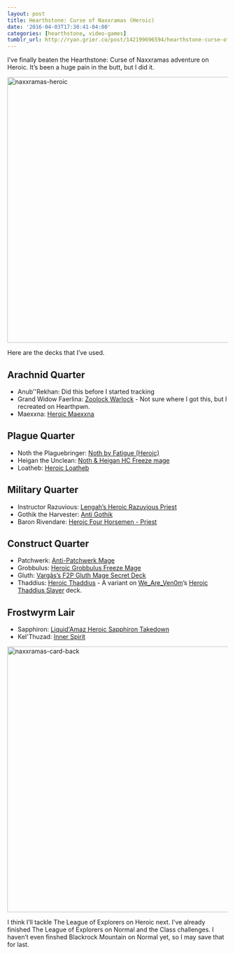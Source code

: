 ```yaml
---
layout: post
title: Hearthstone: Curse of Naxxramas (Heroic)
date: '2016-04-03T17:30:41-04:00'
categories: [hearthstone, video-games]
tumblr_url: http://ryan.grier.co/post/142199696594/hearthstone-curse-of-naxxramas-heroic
---
```

I’ve finally beaten the Hearthstone: Curse of Naxxramas adventure on Heroic. It’s been a huge pain in the butt, but I did it.

<a data-flickr-embed="true"  href="https://www.flickr.com/photos/rwgrier/26126113212/in/dateposted-family/" title="naxxramas-heroic"><img src="https://farm2.staticflickr.com/1486/26126113212_bfd6774ab9_b.jpg" width="1024" height="606" alt="naxxramas-heroic"></a><script async src="//embedr.flickr.com/assets/client-code.js" charset="utf-8"></script>

Here are the decks that I’ve used.

## Arachnid Quarter

- Anub''Rekhan: Did this before I started tracking
- Grand Widow Faerlina: [Zoolock Warlock](http://www.hearthpwn.com/decks/463203-warlock-zoolock) - Not sure where I got this, but I recreated on Hearthpwn.
- Maexxna: [Heroic Maexxna](http://www.hearthpwn.com/decks/392839-heroic-maexxna)

## Plague Quarter

- Noth the Plaguebringer: [Noth by Fatigue (Heroic)](http://www.hearthhead.com/decks/noth-by-fatigue-heroic)
- Heigan the Unclean: [Noth & Heigan HC Freeze mage](http://www.hearthpwn.com/decks/80805-noth-heigan-hc-freeze-mage)
- Loatheb: [Heroic Loatheb](http://www.hearthhead.com/decks/heroic-loatheb)

## Military Quarter

- Instructor Razuvious: [Lengah’s Heroic Razuvious Priest](http://www.hearthpwn.com/decks/84535-lengahs-heroic-razuvious-priest)
- Gothik the Harvester: [Anti Gothik](http://www.hearthhead.com/decks/anti-gothik-super-winrate)
- Baron Rivendare: [Heroic Four Horsemen - Priest](http://www.hearthhead.com/decks/heroic-four-horsemen-priest-updated)

## Construct Quarter

- Patchwerk: [Anti-Patchwerk Mage](http://www.hearthpwn.com/decks/88403-zeto-anti-patchwerk-mage)
- Grobbulus: [Heroic Grobbulus Freeze Mage](http://www.hearthpwn.com/decks/88314-heroic-grobbulus-freeze-mage)
- Gluth: [Vargâs’s F2P Gluth Mage Secret Deck](http://www.hearthpwn.com/decks/88475-vargass-f2p-gluth-mage-secret-deck)
- Thaddius: [Heroic Thaddius](http://www.hearthpwn.com/decks/465394-heroic-thaddius) - A variant on [We_Are_Ven0m](http://www.hearthpwn.com/members/We_Are_Ven0m)’s [Heroic Thaddius Slayer](http://www.hearthpwn.com/decks/88409-heroic-thaddius-slayer) deck.

## Frostwyrm Lair

- Sapphiron: [Liquid'Amaz Heroic Sapphiron Takedown](http://www.hearthpwn.com/decks/92358-liquidamaz-heroic-sapphiron-takedown)
- Kel'Thuzad: [Inner Spirit](http://www.hearthhead.com/decks/inner-spirit)

<a data-flickr-embed="true"  href="https://www.flickr.com/photos/rwgrier/26192642826/in/dateposted-family/" title="naxxramas-card-back"><img src="https://farm2.staticflickr.com/1541/26192642826_e3521b578f_b.jpg" width="1024" height="606" alt="naxxramas-card-back"></a><script async src="//embedr.flickr.com/assets/client-code.js" charset="utf-8"></script>

I think I’ll tackle The League of Explorers on Heroic next. I’ve already finished The League of Explorers on Normal and the Class challenges. I haven’t even finshed Blackrock Mountain on Normal yet, so I may save that for last.
